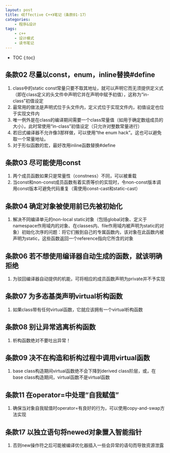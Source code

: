 ```yaml
---
layout: post
title: 《Effective C++》笔记（条款01-17）
categories:
    - 程序&设计
tags:
    - c++
    - 设计模式
    - 读书笔记
---
```


* TOC
{:toc}

## 条款02 尽量以const，enum，inline替换#define

1. class中的static const常量只要不取其地址，就可以声明它而无须提供定义式（即在class定义的头文件中声明它并在声明中赋予初值），这称为“in-class”初值设定
2. 最常用的做法是声明式位于头文件内，定义式位于实现文件内，初值设定也位于实现文件内
3. 唯一例外是在class的编译期间需要一个class常量值（如用于确定数组成员的大小）。此时常使用“in-class”初值设定（只允许对整数常量进行）
4. 若旧式编译器不允许像3那样做，可以使用“the enum hack”。这也可以避免取一个常量地址。
5. 对于形似函数的宏，最好改用inline函数替换#define

## 条款03 尽可能使用const

1. 两个成员函数如果只是常量性（constness）不同，可以被重载
2. 当const和non-const成员函数有着实质等价的实现时，令non-const版本调用const版本可避免代码重复（需使用const-cast和static-cast）

## 条款04 确定对象被使用前已先被初始化

1. 解决不同编译单元的non-local static对象（包括global对象、定义于namespace作用域内的对象、在classes内、file作用域内被声明为static的对象）初始化次序的问题：将它们搬到自己的专属函数内，该对象在此函数内被声明为static，这些函数返回一个reference指向它所含的对象

## 条款06 若不想使用编译器自动生成的函数，就该明确拒绝

1. 为驳回编译器自动提供的机能，可将相应的成员函数声明为private并不予实现

## 条款07 为多态基类声明virtual析构函数

1. 如果class带有任何virtual函数，它就应该拥有一个virtual析构函数

## 条款08 别让异常逃离析构函数

1. 析构函数绝对不要吐出异常！

## 条款09 决不在构造和析构过程中调用virtual函数

1. base class构造期间virtual函数绝不会下降到derived class阶层，或，在base class构造期间，virtual函数不是virtual函数

## 条款11 在operator=中处理“自我赋值”

1. 确保当对象自我赋值时operator=有良好的行为，可以使用copy-and-swap方法实现

## 条款17 以独立语句将newed对象置入智能指针

1. 否则new操作符之后可能被编译优化器插入一些会异常的语句而导致资源泄露
